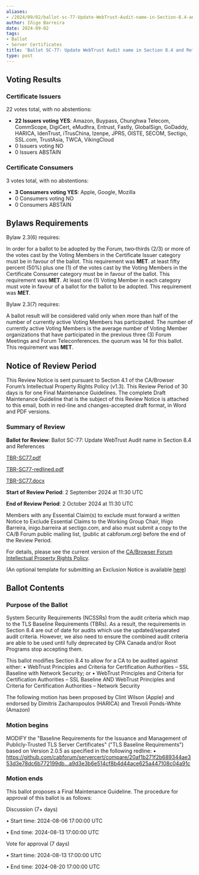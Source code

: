 ```yaml
---
aliases:
- /2024/09/02/ballot-sc-77-Update-WebTrust-Audit-name-in-Section-8.4-and-References
author: Iñigo Barreira
date: 2024-09-02
tags:
- Ballot
- Server Certificates
title: 'Ballot SC-77: Update WebTrust Audit name in Section 8.4 and References'
type: post
---
```


## Voting Results

### Certificate Issuers

22 votes total, with no abstentions:

- **22 Issuers voting YES**: Amazon, Buypass, Chunghwa Telecom, CommScope, DigiCert, eMudhra, Entrust, Fastly, GlobalSign, GoDaddy, HARICA, IdenTrust, iTrusChina, Izenpe, JPRS, OISTE, SECOM, Sectigo, SSL.com, TrustAsia, TWCA, VikingCloud
- 0 Issuers voting NO
- 0 Issuers ABSTAIN

### Certificate Consumers

3 votes total, with no abstentions:

- **3 Consumers voting YES**: Apple, Google, Mozilla
- 0 Consumers voting NO
- 0 Consumers ABSTAIN

## Bylaws Requirements

Bylaw 2.3(6) requires:

In order for a ballot to be adopted by the Forum, two‐thirds (2/3) or more of the votes cast by the Voting Members in the Certificate Issuer category must be in favour of the ballot. This requirement was **MET**.
at least fifty percent (50%) plus one (1) of the votes cast by the Voting Members in the Certificate Consumer category must be in favour of the ballot. This requirement was **MET**.
At least one (1) Voting Member in each category must vote in favour of a ballot for the ballot to be adopted. This requirement was **MET**.

Bylaw 2.3(7) requires:

A ballot result will be considered valid only when more than half of the number of currently active Voting Members has participated. The number of currently active Voting Members is the average number of Voting Member organizations that have participated in the previous three (3) Forum Meetings and Forum Teleconferences.
the quorum was 14 for this ballot. This requirement was **MET**.

## Notice of Review Period

This Review Notice is sent pursuant to Section 4.1 of the CA/Browser Forum’s Intellectual Property Rights Policy (v1.3). This Review Period of 30 days is for one Final Maintenance Guidelines. The complete Draft Maintenance Guideline that is the subject of this Review Notice is attached to this email, both in red-line and changes-accepted draft format, in Word and PDF versions.

### Summary of Review

**Ballot for Review**: Ballot SC-77: Update WebTrust Audit name in Section 8.4 and References

[TBR-SC77.pdf](BR-SC77-clean.pdf)

[TBR-SC77-redlined.pdf](BR-SC77-redlined.pdf)

[TBR-SC77.docx](BR-SC77-clean.docx)

**Start of Review Period**: 2 September 2024 at 11:30 UTC

**End of Review Period**: 2 October 2024 at 11:30 UTC

Members with any Essential Claim(s) to exclude must forward a written Notice to Exclude Essential Claims to the Working Group Chair, Iñigo Barreira, inigo.barreira at sectigo.com, and also must submit a copy to the CA/B Forum public mailing list, (public at cabforum.org) before the end of the Review Period.

For details, please see the current version of the [CA/Browser Forum Intellectual Property Rights Policy](/uploads/CABF-IPR-Policy-v.1.3_4APR18.pdf).

(An optional template for submitting an Exclusion Notice is available [here](/uploads/Template-for-Exclusion-Notice.pdf))

## Ballot Contents

### Purpose of the Ballot

System Security Requirements (NCSSRs) from the audit criteria which map to the TLS Baseline Requirements (TBRs). As a result, the requirements in Section 8.4 are out of date for audits which use the updated/separated audit criteria. However, we also need to ensure the combined audit criteria are able to be used until fully deprecated by CPA Canada and/or Root Programs stop accepting them. 

This ballot modifies Section 8.4 to allow for a CA to be audited against either: 
•	WebTrust Principles and Criteria for Certification Authorities – SSL Baseline with Network Security; or 
•	WebTrust Principles and Criteria for Certification Authorities – SSL Baseline AND WebTrust Principles and Criteria for Certification Authorities – Network Security 

The following motion has been proposed by Clint Wilson (Apple) and endorsed by Dimitris Zacharopoulos (HARICA) and Trevoli Ponds-White (Amazon)

### Motion begins

MODIFY the "Baseline Requirements for the Issuance and Management of Publicly-Trusted TLS Server Certificates" ("TLS Baseline Requirements") based on Version 2.0.5 as specified in the following redline: 
•	https://github.com/cabforum/servercert/compare/20af1b271f2b689344ae353d3e78dc6b772199db...a9d3e3b6e514cf8b4d44ace625a447108c04a91c


### Motion ends

This ballot proposes a Final Maintenance Guideline. The procedure for approval of this ballot is as follows:

Discussion (7+ days)

•	Start time: 2024-08-06 17:00:00 UTC

•	End time: 2024-08-13 17:00:00 UTC

Vote for approval (7 days)

•	Start time: 2024-08-13 17:00:00 UTC

•	End time: 2024-08-20 17:00:00 UTC


